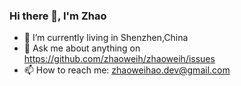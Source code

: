 ### Hi there 👋, I'm Zhao

<!--
**zhaoweih/zhaoweih** is a ✨ _special_ ✨ repository because its `README.md` (this file) appears on your GitHub profile.

Here are some ideas to get you started:

- 🔭 I’m currently working on ...
- 🌱 I’m currently learning ...
- 👯 I’m looking to collaborate on ...
- 🤔 I’m looking for help with ...
- 💬 Ask me about ...
- 📫 How to reach me: ...
- 😄 Pronouns: ...
- ⚡ Fun fact: ...
-->

- 🔭 I’m currently living in Shenzhen,China
- 💬 Ask me about anything on https://github.com/zhaoweih/zhaoweih/issues
- 📫 How to reach me: zhaoweihao.dev@gmail.com

